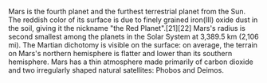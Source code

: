 Mars is the fourth planet and the furthest terrestrial planet from the Sun. The reddish color of its surface is due to finely grained iron(III) oxide dust in the soil, giving it the nickname "the Red Planet".[21][22] Mars's radius is second smallest among the planets in the Solar System at 3,389.5 km (2,106 mi). The Martian dichotomy is visible on the surface: on average, the terrain on Mars's northern hemisphere is flatter and lower than its southern hemisphere. Mars has a thin atmosphere made primarily of carbon dioxide and two irregularly shaped natural satellites: Phobos and Deimos.